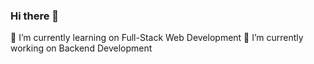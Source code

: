 ### Hi there 👋
🌱 I’m currently learning on Full-Stack Web Development
🔭 I’m currently working on Backend Development
